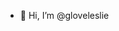 - 👋 Hi, I’m @gloveleslie


<!---
gloveleslie/gloveleslie is a ✨ special ✨ repository because its `README.md` (this file) appears on your GitHub profile.
You can click the Preview link to take a look at your changes.
--->
